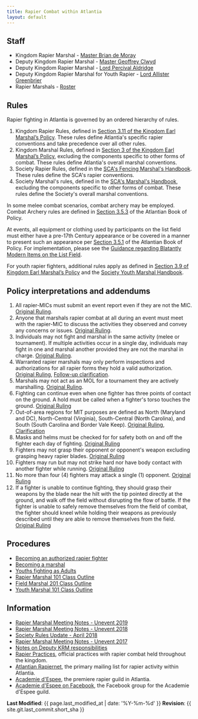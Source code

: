 ```yaml
---
title: Rapier Combat within Atlantia
layout: default
---
```


## Staff

* Kingdom Rapier Marshal - [Master Brian de Moray](https://warrant.atlantia.sca.org/user/1)
* Deputy Kingdom Rapier Marshal - [Master Geoffrey Clwyd](https://warrant.atlantia.sca.org/user/1065)
* Deputy Kingdom Rapier Marshal - [Lord Percival Aldridge](https://warrant.atlantia.sca.org/user/300)
* Deputy Kingdom Rapier Marshal for Youth Rapier - [Lord Allister Greenbrier](https://warrant.atlantia.sca.org/user/1305)
* Rapier Marshals - [Roster](https://warrant.atlantia.sca.org/warrants/type/14)

## Rules

Rapier fighting in Atlantia is governed by an ordered hierarchy of rules.

1. Kingdom Rapier Rules, defined in [Section 3.11 of the Kingdom Earl Marshal’s Policy](/paperwork/).  These rules define Atlantia's specific rapier conventions and take precedence over all other rules.
2. Kingdom Marshal Rules, defined in [Section 3 of the Kingdom Earl Marshal’s Policy](/paperwork/), excluding the components specific to other forms of combat.  These rules define Atlantia's overall marshal conventions.
3. Society Rapier Rules, defined in the [SCA's Fencing Marshal's Handbook](https://www.sca.org/wp-content/uploads/2020/04/FencingMarshalsHandbookApril2020.pdf).  These rules define the SCA's rapier conventions.
4. Society Marshal's rules, defined in the [SCA's Marshal's Handbook](https://www.sca.org/wp-content/uploads/2020/01/marshal_handbook.pdf), excluding the components specific to other forms of combat.  These rules define the Society's overall marshal conventions.

In some melee combat scenarios, combat archery may be employed.  Combat Archery rules are defined in [Section 3.5.3](https://marshal.atlantia.sca.org/paperwork/) of the Atlantian Book of Policy.

At events, all equipment or clothing used by participants on the list field must either have a pre-17th Century appearance or be covered in a manner to present such an appearance per [Section 3.5.1](/paperwork/) of the Atlantian Book of Policy.  For implementation, please see the [Guidance regarding Blatantly Modern Items on the List Field](/procedures/modern/).

For youth rapier fighters, additional rules apply as defined in [Section 3.9 of Kingdom Earl Marshal’s Policy](/paperwork/) and the [Society Youth Marshal Handbook](https://www.sca.org/officers/marshal/youthcombat/docs/YouthMartialHandbook.pdf).

## Policy interpretations and addendums
1. All rapier-MICs must submit an event report even if they are not the MIC. [Original Ruling](http://seahorse.atlantia.sca.org/private.cgi/marshalls-atlantia.sca.org/2016-October/022561.html).
2. Anyone that marshals rapier combat at all during an event must meet with the rapier-MIC to discuss the activities they observed and convey any concerns or issues. [Original Ruling](http://seahorse.atlantia.sca.org/private.cgi/marshalls-atlantia.sca.org/2016-October/022561.html).
3. Individuals may not fight and marshal in the same activity (melee or tournament).  If multiple activities occur in a single day, individuals may fight in one and marshal another provided they are not the marshal in charge.  [Original Ruling](http://seahorse.atlantia.sca.org/private.cgi/marshalls-atlantia.sca.org/2016-October/022561.html).
4. Warranted rapier marshals may only perform inspections and authorizations for all rapier forms they hold a valid authorization. [Original Ruling](http://seahorse.atlantia.sca.org/private.cgi/marshalls-atlantia.sca.org/2016-April/022472.html), [Follow-up clarification](http://seahorse.atlantia.sca.org/private.cgi/marshalls-atlantia.sca.org/2017-February/022640.html).
5. Marshals may not act as an MOL for a tournament they are actively marshalling. [Original Ruling](http://seahorse.atlantia.sca.org/private.cgi/marshalls-atlantia.sca.org/2016-March/022439.html).
6. Fighting can continue even when one fighter has three points of contact on the ground.  A hold must be called when a fighter's torso touches the ground.  [Original Ruling](http://seahorse.atlantia.sca.org/private.cgi/marshalls-atlantia.sca.org/2012-July/014154.html)
7. Out-of-area regions for MIT purposes are defined as North (Maryland and DC), North-Central (Virginia), South-Central (North Carolina), and South (South Carolina and Border Vale Keep). [Original Ruling](http://seahorse.atlantia.sca.org/private.cgi/marshalls-atlantia.sca.org/2015-January/022315.html), [Clarification](http://seahorse.atlantia.sca.org/private.cgi/marshalls-atlantia.sca.org/2015-January/022317.html)
8. Masks and helms must be checked for for safety both on and off the fighter each day of fighting. [Original Ruling](http://seahorse.atlantia.sca.org/private.cgi/marshalls-atlantia.sca.org/2017-February/022641.html)
9. Fighters may not grasp their opponent or opponent's weapon excluding grasping heavy rapier blades.  [Original Ruling](http://seahorse.atlantia.sca.org/private.cgi/marshalls-atlantia.sca.org/2007-February/011196.html)
10. Fighters may run but may not strike hard nor have body contact with another fighter while running.  [Original Ruling](http://seahorse.atlantia.sca.org/private.cgi/marshalls-atlantia.sca.org/2007-July/011667.html)
11. No more than four (4) fighters may attack a single (1) opponent.  [Original Ruling](http://seahorse.atlantia.sca.org/private.cgi/marshalls-atlantia.sca.org/2017-July/022710.html)
12. If a fighter is unable to continue fighting, they should grasp their weapons by the blade near the hilt with the tip pointed directly at the ground, and walk off the field without disrupting the flow of battle.  If the fighter is unable to safely remove themselves from the field of combat, the fighter should kneel while holding their weapons as previously described until they are able to remove themselves from the field. [Original Ruling](http://seahorse.atlantia.sca.org/private.cgi/marshalls-atlantia.sca.org/2018-June/022787.html)


## Procedures

* [Becoming an authorized rapier fighter](/procedures/rapier-authorization/)
* [Becoming a marshal](/procedures/mit/)
* [Youths fighting as Adults](/procedures/youth-as-adult-rapier/)
* [Rapier Marshal 101 Class Outline](/training/rapier-marshal/)
* [Field Marshal 201 Class Outline](/training/field-marshal/)
* [Youth Marshal 101 Class Outline](/training/youth-rapier-marshal/)

## Information
* [Rapier Marshal Meeting Notes - Unevent 2019](/rapier/unevent-2019/)
* [Rapier Marshal Meeting Notes - Unevent 2018](/rapier/unevent-2018/)
* [Society Rules Update - April 2018](/rapier/rules-update-2018/)
* [Rapier Marshal Meeting Notes - Unevent 2017](/rapier/unevent-2017/)
* [Notes on Deputy KRM responsibilities](/rapier/deputy-krm/)
* [Rapier Practices](/practices/rapier/), official practices with rapier combat held throughout the kingdom.
* [Atlantian Rapiernet](https://groups.yahoo.com/neo/groups/atlantianrapiernet/info), the primary mailing list for rapier activity within Atlantia.
* [Academie d'Espee](http://www.academiedespee.com/), the premiere rapier guild in Atlantia.
* [Academie d'Espee on Facebook](https://www.facebook.com/groups/608693275816448/), the Facebook group for the Academie d'Espee guild.

**Last Modified**: {{ page.last_modified_at | date: '%Y-%m-%d' }}
**Revision**: {{ site.git.last_commit.short_sha }}
